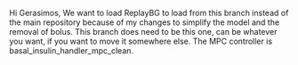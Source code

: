 Hi Gerasimos,
We want to load ReplayBG to load from this branch instead of the main repository because of my changes to simplify the model and the removal of bolus. This branch does need to be this one, can be whatever you want, if you want to move it somewhere else.
The MPC controller is basal_insulin_handler_mpc_clean.